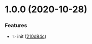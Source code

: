 # 1.0.0 (2020-10-28)


### Features

* ✨ init ([210d84c](https://github.com/bubkoo/semantic-release-config/commit/210d84c250fcdd43718a79c530ccbc68d8966187))
